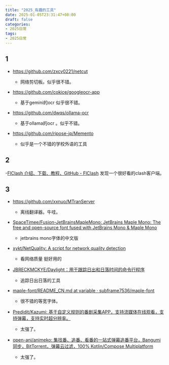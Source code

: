 ```yaml
---
title: "2025_有趣的工具"
date: 2025-01-05T23:31:47+08:00
draft: false
categories:
- 2025日常
tags:
- 2025日常
---
```


## 1

- https://github.com/zxcv0221/netcut
	- 网络剪切板。似乎很不错。

- https://github.com/cokice/googleocr-app
	- 基于gemini的ocr 似乎很不错。

- https://github.com/dwqs/ollama-ocr
	- 基于ollama的ocr 。似乎不错。
- https://github.com/ripose-jp/Memento
	- 似乎是一个不错的学校外语的工具



## 2

-[FlClash 介绍、下载、教程、GitHub - FlClash](https://getflclash.net/)
	发现一个很好看的clash客户端。


## 3

-  https://github.com/xxnuo/MTranServer
	- 离线翻译器。牛哇。


- [SpaceTimee/Fusion-JetBrainsMapleMono: JetBrains Maple Mono: The free and open-source font fused with JetBrains Mono & Maple Mono](https://github.com/SpaceTimee/Fusion-JetBrainsMapleMono)
	- jetbrains mono字体的中文版


- [xykt/NetQuality: A script for network quality detection](https://github.com/xykt/NetQuality)
	- 看网络质量 挺好用的


- [JBRECKMCKYE/Daylight：用于跟踪日出和日落时间的命令行程序](https://github.com/jbreckmckye/daylight)
	- 追踪日出日落的工具


- [maple-font/README_CN.md at variable · subframe7536/maple-font](https://github.com/subframe7536/maple-font/blob/variable/README_CN.md)
	- 很不错的等宽字体。

- [Predidit/Kazumi: 基于自定义规则的番剧采集APP，支持流媒体在线观看，支持弹幕，支持实时超分辨率。](https://github.com/Predidit/Kazumi)
	- 太强了。

- [open-ani/animeko: 集找番、追番、看番的一站式弹幕追番平台，Bangumi 同步，BitTorrent，弹幕云过滤，100% Kotlin/Compose Multiplatform](https://github.com/open-ani/animeko)
	- 太强了。